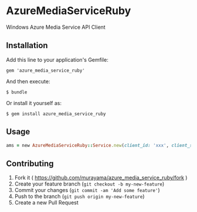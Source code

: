 # AzureMediaServiceRuby

Windows Azure Media Service API Client

## Installation

Add this line to your application's Gemfile:

    gem 'azure_media_service_ruby'

And then execute:

    $ bundle

Or install it yourself as:

    $ gem install azure_media_service_ruby

## Usage

```ruby
ams = new AzureMediaServiceRuby::Service.new(client_id: 'xxx', client_secret: 'xxxxxxxxxxxxxxxxx')
```

## Contributing

1. Fork it ( https://github.com/murayama/azure_media_service_ruby/fork )
2. Create your feature branch (`git checkout -b my-new-feature`)
3. Commit your changes (`git commit -am 'Add some feature'`)
4. Push to the branch (`git push origin my-new-feature`)
5. Create a new Pull Request

